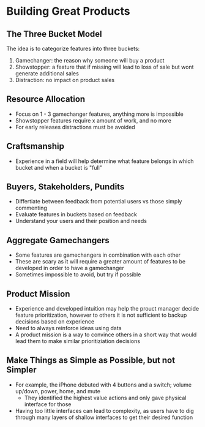 # Building Great Products

## The Three Bucket Model

The idea is to categorize features into three buckets:

1. Gamechanger: the reason why someone will buy a product
2. Showstopper: a feature that if missing will lead to loss of sale but wont generate additional sales
3. Distraction: no impact on product sales

## Resource Allocation

- Focus on 1 - 3 gamechanger features, anything more is impossible
- Showstopper features require x amount of work, and no more
- For early releases distractions must be avoided

## Craftsmanship

- Experience in a field will help determine what feature belongs in which bucket and when a bucket is "full"

## Buyers, Stakeholders, Pundits

- Differtiate between feedback from potential users vs those simply commenting
- Evaluate features in buckets based on feedback
- Understand your users and their position and needs

## Aggregate Gamechangers

- Some features are gamechangers in combination with each other
- These are scary as it will require a greater amount of features to be developed in order to have a gamechanger
- Sometimes impossible to avoid, but try if possible

## Product Mission

- Experience and developed intuition may help the prouct manager decide feature prioritization, however to others it is not sufficient to backup decisions based on experience
- Need to always reinforce ideas using data
- A product mission is a way to convince others in a short way that would lead them to make similar prioritiziation decisions

## Make Things as Simple as Possible, but not Simpler

- For example, the iPhone debuted with 4 buttons and a switch; volume up/down, power, home, and mute
    - They identified the highest value actions and only gave physical interface for those
- Having too little interfaces can lead to complexity, as users have to dig through many layers of shallow interfaces to get their desired function
